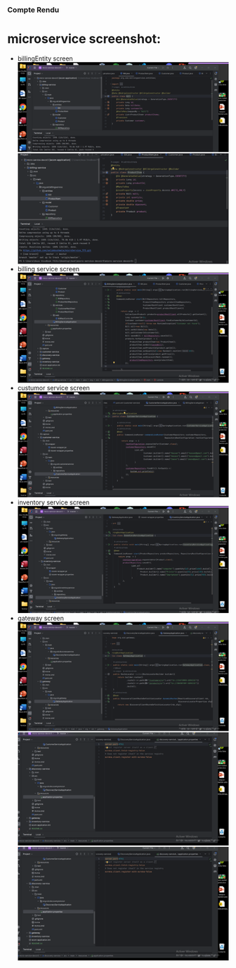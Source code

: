 <h3>Compte Rendu</h3>


<h1> microservice screenshot:</h1>


<ul>
<li>billingEntity screen</li>
<img src="capture/billEntity.png">
<img src="capture/ProductItemEntity.png">


<li>billing service screen</li>
<img src="capture/billingservice.png">





<li>custumor service screen</li>
<img src="capture/CustomerService.png">

<li>inventory service screen</li>
<img src="capture/InventoryServiceApp.png">

<li>gateway screen</li>
<img src="capture/GatewayAppScreen.png">
<img src="capture/applicationProp.png">
<img src="capture/DiscoveryServiceProp.png">



</ul>